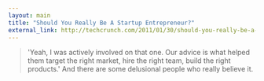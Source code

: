 ```yaml
---
layout: main
title: "Should You Really Be A Startup Entrepreneur?"
external_link: http://techcrunch.com/2011/01/30/should-you-really-be-a-startup-entrepreneur/
---
```

> 'Yeah, I was actively involved on that one. Our advice is what helped them
target the right market, hire the right team, build the right products.' And
there are some delusional people who really believe it.

